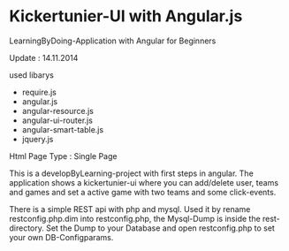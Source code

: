 Kickertunier-UI with Angular.js
====================

LearningByDoing-Application with Angular for Beginners

Update : 14.11.2014

used libarys

- require.js
- angular.js
- angular-resource.js
- angular-ui-router.js
- angular-smart-table.js
- jquery.js

Html Page Type : Single Page

This is a developByLearning-project with first steps in angular. The application shows
a kickertunier-ui where you can add/delete user, teams and games and set a active game with
two teams and some click-events.

There is a simple REST api with php and mysql. Used it by rename restconfig.php.dim into restconfig.php,
the Mysql-Dump is inside the rest-directory. Set the Dump to your Database and open restconfig.php to
set your own DB-Configparams. 

